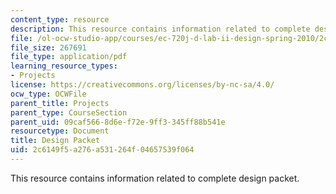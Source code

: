 ```yaml
---
content_type: resource
description: This resource contains information related to complete design packet.
file: /ol-ocw-studio-app/courses/ec-720j-d-lab-ii-design-spring-2010/2c6149f5a276a531264f04657539f064_MITEC_720JS10_design_packt.pdf
file_size: 267691
file_type: application/pdf
learning_resource_types:
- Projects
license: https://creativecommons.org/licenses/by-nc-sa/4.0/
ocw_type: OCWFile
parent_title: Projects
parent_type: CourseSection
parent_uid: 09caf566-8d6e-f72e-9ff3-345ff88b541e
resourcetype: Document
title: Design Packet
uid: 2c6149f5-a276-a531-264f-04657539f064
---
```

This resource contains information related to complete design packet.